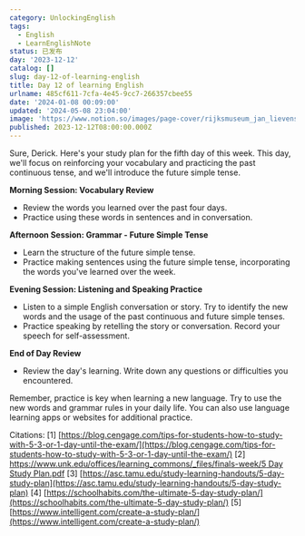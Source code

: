```yaml
---
category: UnlockingEnglish
tags:
  - English
  - LearnEnglishNote
status: 已发布
day: '2023-12-12'
catalog: []
slug: day-12-of-learning-english
title: Day 12 of learning English
urlname: 485cf611-7cfa-4e45-9cc7-266357cbee55
date: '2024-01-08 00:09:00'
updated: '2024-05-08 23:04:00'
image: 'https://www.notion.so/images/page-cover/rijksmuseum_jan_lievens_1627.jpg'
published: 2023-12-12T08:00:00.000Z
---
```


Sure, Derick. Here's your study plan for the fifth day of this week. This day, we'll focus on reinforcing your vocabulary and practicing the past continuous tense, and we'll introduce the future simple tense.


**Morning Session: Vocabulary Review**

- Review the words you learned over the past four days.
- Practice using these words in sentences and in conversation.

**Afternoon Session: Grammar - Future Simple Tense**

- Learn the structure of the future simple tense.
- Practice making sentences using the future simple tense, incorporating the words you've learned over the week.

**Evening Session: Listening and Speaking Practice**

- Listen to a simple English conversation or story. Try to identify the new words and the usage of the past continuous and future simple tenses.
- Practice speaking by retelling the story or conversation. Record your speech for self-assessment.

**End of Day Review**

- Review the day's learning. Write down any questions or difficulties you encountered.

Remember, practice is key when learning a new language. Try to use the new words and grammar rules in your daily life. You can also use language learning apps or websites for additional practice.


Citations:
[1] [https://blog.cengage.com/tips-for-students-how-to-study-with-5-3-or-1-day-until-the-exam/](https://blog.cengage.com/tips-for-students-how-to-study-with-5-3-or-1-day-until-the-exam/)
[2] [https://www.unk.edu/offices/learning_commons/_files/finals-week/5 Day Study Plan.pdf](https://www.unk.edu/offices/learning_commons/_files/finals-week/5%20Day%20Study%20Plan.pdf)
[3] [https://asc.tamu.edu/study-learning-handouts/5-day-study-plan](https://asc.tamu.edu/study-learning-handouts/5-day-study-plan)
[4] [https://schoolhabits.com/the-ultimate-5-day-study-plan/](https://schoolhabits.com/the-ultimate-5-day-study-plan/)
[5] [https://www.intelligent.com/create-a-study-plan/](https://www.intelligent.com/create-a-study-plan/)

